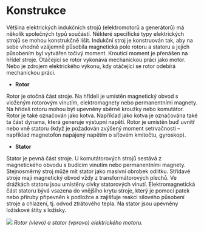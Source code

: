 # Konstrukce

Většina elektrických indukčních strojů (elektromotorů a generátorů) má několik společných typů součástí. Některé specifické typy elektrických strojů se mohou konstrukčně lišit. Indukční stroj je konstruován tak, aby na sebe vhodně vzájemně působila magnetická pole rotoru a statoru a jejich působením byl vytvářen točivý moment. Kroutící moment je přenášen na hřídel stroje. Otáčející se rotor vykonává mechanickou práci jako motor. Nebo je zdrojem elektrického výkonu, kdy otáčející se rotor odebírá mechanickou práci. 

* **Rotor**

Rotor je otočná část stroje. Na hřídeli je umístěn magnetický obvod s vloženým rotorovým vinutím, elektromagnety nebo permanentními magnety. Na hřídeli rotoru mohou být upevněny sběrné kroužky nebo komutátor. Rotor je také označován jako kotva. Například jako kotva je označována také ta část dynama, která generuje výstupní napětí. Rotor je umístěn buď uvnitř nebo vně statoru (když je požadován zvýšený moment setrvačnosti – například magnetofon napájený napětím o síťovém kmitočtu, gyroskop). 

* **Stator**

Stator je pevná část stroje. U komutátorových strojů sestává z magnetického obvodu s budícím vinutím nebo permanentními magnety. Stejnosměrný stroj může mít stator jako masivní obrobek odlitku. Střídavé stroje mají magnetický obvod vždy z transformátorových plechů. Ve drážkách statoru jsou umístěny cívky statorových vinutí. Elektromagnetická část statoru bývá vsazena do vnějšího krytu stroje, který je pomocí patek nebo příruby připevněn k podložce a zajišťuje reakci silového působení stroje a chlazení, tj. odvod ztrátového tepla. Na stator jsou upevněny ložiskové štíty s ložisky. 

![](https://upload.wikimedia.org/wikipedia/commons/thumb/5/58/Stator_and_rotor_by_Zureks.JPG/1280px-Stator_and_rotor_by_Zureks.JPG)
*Rotor (vlevo) a stator (vpravo) elektrického motoru.*
 
 
 
 
 
